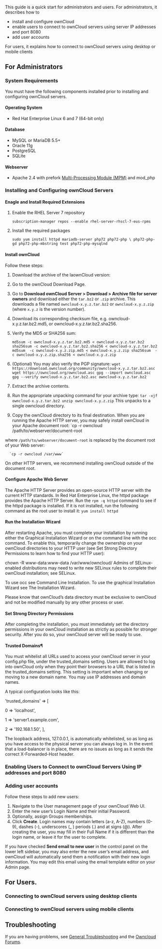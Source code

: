 This  guide is a quick start for administrators and users. For administrators, it describes how to 
- install and configure ownCloud
- enable users to connect to ownCloud servers using server IP addresses and port 8080
- add user accounts

For users, it explains how to connect to ownCloud servers using desktop or mobile clients

## For Administrators
### System Requirements
You must have the following components installed prior to installing and configuring ownCloud servers.
#### Operating System
* Red Hat Enterprise Linux 6 and 7 (64-bit only)
#### Database
* MySQL or MariaDB 5.5+
* Oracle 11g
* PostgreSQL
* SQLite
#### Webserver
* Apache 2.4 with prefork [Multi-Processing Module (MPM)](https://doc.owncloud.org/server/10.0/admin_manual/installation/source_installation.html#apache-mpm-label) and mod_php

### Installing and Configuring ownCloud Servers
#### Enagle and Install Required Extensions
1. Enable the RHEL Server 7 repository

     `subscription-manager repos --enable rhel-server-rhscl-7-eus-rpms`

2. Install the required packages

      `sudo yum install httpd mariadb-server php72 php72-php \
       php72-php-gd php72-php-mbstring test php72-php-mysqlnd`
    
#### Install ownCloud
Follow these steps:
1. Download the archive of the laownCloud version:
2. Go to the ownCloud Download Page.
3. Go to **Download ownCloud Server > Download > Archive file for server owners** and download either the `tar.bz2` or `.zip` archive.
This downloads a file named `owncloud-x.y.z.tar.bz2` or `owncloud-x.y.z.zip` (where `x.y.z` is the version number).
4. Download its corresponding checksum file, e.g. owncloud-x.y.z.tar.bz2.md5, or owncloud-x.y.z.tar.bz2.sha256.
5. Verify the MD5 or SHA256 sum:

    `md5sum -c owncloud-x.y.z.tar.bz2.md5 < owncloud-x.y.z.tar.bz2
     sha256sum -c owncloud-x.y.z.tar.bz2.sha256 < owncloud-x.y.z.tar.bz2
     md5sum  -c owncloud-x.y.z.zip.md5 < owncloud-x.y.z.zip
     sha256sum  -c owncloud-x.y.z.zip.sha256 < owncloud-x.y.z.zip`

6. (Optional) You may also verify the PGP signature:
     `wget https://download.owncloud.org/community/owncloud-x.y.z.tar.bz2.asc
      wget https://owncloud.org/owncloud.asc
      gpg --import owncloud.asc
      gpg --verify owncloud-x.y.z.tar.bz2.asc owncloud-x.y.z.tar.bz2`

7. Extract the archive contents. 

8. Run the appropriate unpacking command for your archive type:
     `tar -xjf owncloud-x.y.z.tar.bz2
      unzip owncloud-x.y.z.zip`
This unpacks to a single owncloud directory. 

9. Copy the ownCloud directory to its final destination. When you are running the Apache HTTP server, you may safely install ownCloud in your Apache document root:
      `cp -r owncloud /path/to/webserver/document-root
      
where `/path/to/webserver/document-root` is replaced by the document root of your Web server:

      `cp -r owncloud /var/www`
      
On other HTTP servers, we recommend installing ownCloud outside of the document root.

#### Configure Apache Web Server
The Apache HTTP Server provides an open-source HTTP server with the current HTTP standards.
In Red Hat Enterprise Linux, the httpd package provides the Apache HTTP Server. Run the `rpm -q httpd` command to see if the httpd package is installed. If it is not installed, run the following command as the root user to install it:
`yum install httpd`

#### Run the Installation Wizard
After restarting Apache, you must complete your installation by running either the Graphical Installation Wizard or on the command line with the occ command. To enable this, temporarily change the ownership on your ownCloud directories to your HTTP user (see Set Strong Directory Permissions to learn how to find your HTTP user):

chown -R www-data:www-data /var/www/owncloud/
Admins of SELinux-enabled distributions may need to write new SELinux rules to complete their ownCloud installation; see SELinux.

To use occ see Command Line Installation. To use the graphical Installation Wizard see The Installation Wizard.

Please know that ownCloud’s data directory must be exclusive to ownCloud and not be modified manually by any other process or user.

#### Set Strong Directory Permissions
After completing the installation, you must immediately set the directory permissions in your ownCloud installation as strictly as possible for stronger security. After you do so, your ownCloud server will be ready to use.

####  Trusted Domains¶
You must whitelist all URLs used to access your ownCloud server in your config.php file, under the trusted_domains setting. Users are allowed to log into ownCloud only when they point their browsers to a URL that is listed in the trusted_domains setting. This setting is important when changing or moving to a new domain name. You may use IP addresses and domain names.

A typical configuration looks like this:

'trusted_domains' => [

   0 => 'localhost',
   
   1 => 'server1.example.com',
   
   2 => '192.168.1.50',
],

The loopback address, 127.0.0.1, is automatically whitelisted, so as long as you have access to the physical server you can always log in. In the event that a load-balancer is in place, there are no issues as long as it sends the correct X-Forwarded-Host header.  

### Enabling Users to Connect to ownCloud Servers Using IP addresses and port 8080

### Adding user accounts
Follow these steps to add new users:
1. Navigate to the User management page of your ownCloud Web UI.
2. Enter the new user’s Login Name and their initial Password.
3. Optionally, assign Groups memberships.
4. Click **Create**.
Login names may contain letters (a-z, A-Z), numbers (0-9), dashes (-), underscores (_ \) periods (.) and at signs (@). After creating the user, you may fill in their Full Name if it is different than the login name, or leave it for the user to complete.

If you have checked **Send email to new user** in the control panel on the lower left sidebar, you may also enter the new user’s email address, and ownCloud will automatically send them a notification with their new login information. You may edit this email using the email template editor on your Admin page.
 
## For Users.
### Connecting to ownCloud servers using desktop clients
### Connecting to ownCloud servers using mobile clients

## Troubleshooting
If you are having problems, see [General Troubleshooting](https://doc.owncloud.org/server/10.0/admin_manual/issues/general_troubleshooting.html) and the [Owncloud Forums](https://central.owncloud.org/).
